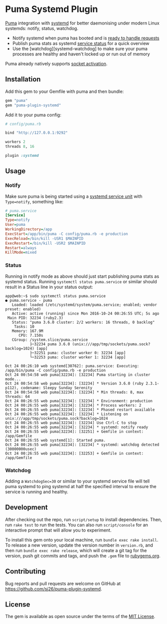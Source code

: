 # Puma Systemd Plugin

[Puma][puma] integration with [systemd](systemd) for better daemonising under
modern Linux systemds: notify, status, watchdog.

* Notify systemd when puma has booted and is [ready to handle requests][ready]
* Publish puma stats as systemd [service status][status] for a quick overview
* Use the [watchdog][systemd-watchdog] to make sure your puma processes are
  healthy and haven't locked up or run out of memory

Puma already natively supports [socket activation][socket-activation].

  [puma]: https://github.com/puma/puma
  [systemd]: https://www.freedesktop.org/wiki/Software/systemd/
  [ready]: https://www.freedesktop.org/software/systemd/man/sd_notify.html#READY=1
  [status]: https://www.freedesktop.org/software/systemd/man/sd_notify.html#STATUS=...
  [watchdog]: https://www.freedesktop.org/software/systemd/man/sd_notify.html#WATCHDOG=1
  [socket-activation]: http://github.com/puma/puma/blob/master/docs/systemd.md#socket-activation

## Installation

Add this gem to your Gemfile with puma and then bundle:

```ruby
gem "puma"
gem "puma-plugin-systemd"
```

Add it to your puma config:

```ruby
# config/puma.rb

bind "http://127.0.0.1:9292"

workers 2
threads 8, 16

plugin :systemd
```

## Usage

### Notify

Make sure puma is being started using a [systemd service unit][systemd-service]
with `Type=notify`, something like:

```ini
# puma.service
[Service]
Type=notify
User=puma
WorkingDirectory=/app
ExecStart=/app/bin/puma -C config/puma.rb -e production
ExecReload=/bin/kill -USR1 $MAINPID
ExecRestart=/bin/kill -USR2 $MAINPID
Restart=always
KillMode=mixed
```

  [systemd-service]: https://www.freedesktop.org/software/systemd/man/systemd.service.html

### Status

Running in notify mode as above should just start publishing puma stats as
systemd status. Running `systemctl status puma.service` or similar should
result in a Status line in your status output:

```
app@web:~$ sudo systemctl status puma.service
● puma.service - puma
   Loaded: loaded (/etc/systemd/system/puma.service; enabled; vendor preset: enabled)
   Active: active (running) since Mon 2016-10-24 00:26:55 UTC; 5s ago
 Main PID: 32234 (ruby2.3)
   Status: "puma 3.6.0 cluster: 2/2 workers: 16 threads, 0 backlog"
    Tasks: 10
   Memory: 167.9M
      CPU: 7.150s
   CGroup: /system.slice/puma.service
           ├─32234 puma 3.6.0 (unix:///app/tmp/sockets/puma.sock?backlog=1024) [app]
           ├─32251 puma: cluster worker 0: 32234 [app]
           └─32253 puma: cluster worker 1: 32234 [app]

Oct 24 00:26:10 web systemd[30762]: puma.service: Executing: /app/bin/puma -C config/puma.rb -e production
Oct 24 00:54:58 web puma[32234]: [32234] Puma starting in cluster mode...
Oct 24 00:54:58 web puma[32234]: [32234] * Version 3.6.0 (ruby 2.3.1-p112), codename: Sleepy Sunday Serenity
Oct 24 00:54:58 web puma[32234]: [32234] * Min threads: 8, max threads: 64
Oct 24 00:26:55 web puma[32234]: [32234] * Environment: production
Oct 24 00:26:55 web puma[32234]: [32234] * Process workers: 2
Oct 24 00:26:55 web puma[32234]: [32234] * Phased restart available
Oct 24 00:26:55 web puma[32234]: [32234] * Listening on unix:///app/tmp/sockets/puma.sock?backlog=1024
Oct 24 00:26:55 web puma[32234]: [32234] Use Ctrl-C to stop
Oct 24 00:26:55 web puma[32234]: [32234] * systemd: notify ready
Oct 24 00:26:55 web puma[32234]: [32251] + Gemfile in context: /app/Gemfile
Oct 24 00:26:55 web systemd[1]: Started puma.
Oct 24 00:26:55 web puma[32234]: [32234] * systemd: watchdog detected (30000000usec)
Oct 24 00:26:55 web puma[32234]: [32253] + Gemfile in context: /app/Gemfile
```

### Watchdog

Adding a `WatchdogSec=30` or similar to your systemd service file will tell
puma systemd to ping systemd at half the specified interval to ensure the
service is running and healthy.

## Development

After checking out the repo, run `script/setup` to install dependencies. Then,
run `rake test` to run the tests. You can also run `script/console` for an
interactive prompt that will allow you to experiment.

To install this gem onto your local machine, run `bundle exec rake install`. To
release a new version, update the version number in `version.rb`, and then run
`bundle exec rake release`, which will create a git tag for the version, push
git commits and tags, and push the `.gem` file to [rubygems.org](https://rubygems.org).

## Contributing

Bug reports and pull requests are welcome on GitHub at
https://github.com/sj26/puma-plugin-systemd.

## License

The gem is available as open source under the terms of the [MIT License][license].

  [license]: http://opensource.org/licenses/MIT
